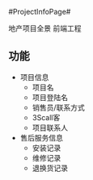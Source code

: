 #ProjectInfoPage#

地产项目全景 前端工程

## 功能 ##

*  项目信息
    * 项目名
    * 项目登陆名
    * 销售员/联系方式
    * 3Scall客
    * 项目联系人
*  售后服务信息
	* 安装记录
	* 维修记录
	* 退换货记录
    

